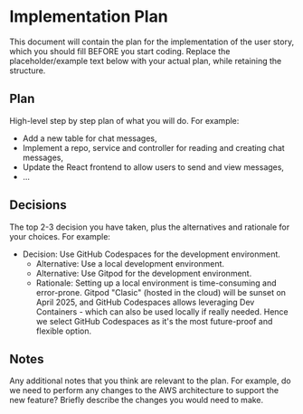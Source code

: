 # Implementation Plan

This document will contain the plan for the implementation of the user story, which you should fill BEFORE you start coding. Replace the placeholder/example text below with your actual plan, while retaining the structure.

## Plan

High-level step by step plan of what you will do. For example:

- Add a new table for chat messages,
- Implement a repo, service and controller for reading and creating chat messages,
- Update the React frontend to allow users to send and view messages,
- ...

## Decisions

The top 2-3 decision you have taken, plus the alternatives and rationale for your choices. For example:

- Decision: Use GitHub Codespaces for the development environment.
  - Alternative: Use a local development environment.
  - Alternative: Use Gitpod for the development environment.
  - Rationale: Setting up a local environment is time-consuming and error-prone. Gitpod "Clasic" (hosted in the cloud) will be sunset on April 2025, and GitHub Codespaces allows leveraging Dev Containers - which can also be used locally if really needed. Hence we select GitHub Codespaces as it's the most future-proof and flexible option.

## Notes

Any additional notes that you think are relevant to the plan. For example, do we need to perform any changes to the AWS architecture to support the new feature? Briefly describe the changes you would need to make.
